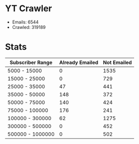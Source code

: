 # YT Crawler
- Emails: 6544
- Crawled: 319189

# Stats
| Subscriber Range  | Already Emailed | Not Emailed |
|-------|-------|-------|
| 5000 - 15000 | 0 | 1535 |
| 15000 - 25000 | 0 | 729 |
| 25000 - 35000 | 47 | 441 |
| 35000 - 50000 | 148 | 372 |
| 50000 - 75000 | 140 | 424 |
| 75000 - 100000 | 176 | 241 |
| 100000 - 300000 | 62 | 1275 |
| 300000 - 500000 | 0 | 452 |
| 500000 - 1000000 | 0 | 502 |
